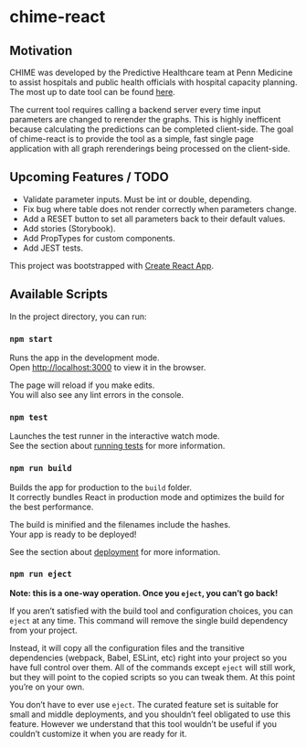 # chime-react

## Motivation

CHIME was developed by the Predictive Healthcare team at Penn Medicine to assist hospitals and public health officials with hospital capacity planning. The most up to date tool can be found [here](https://penn-chime.phl.io/).

The current tool requires calling a backend server every time input parameters are changed to rerender the graphs. This is highly inefficent because calculating the predictions can be completed client-side. The goal of chime-react is to provide the tool as a simple, fast single page application with all graph rerenderings being processed on the client-side.

## Upcoming Features / TODO

* Validate parameter inputs. Must be int or double, depending.
* Fix bug where table does not render correctly when parameters change.
* Add a RESET button to set all parameters back to their default values.
* Add stories (Storybook).
* Add PropTypes for custom components.
* Add JEST tests.

This project was bootstrapped with [Create React App](https://github.com/facebook/create-react-app).

## Available Scripts

In the project directory, you can run:

### `npm start`

Runs the app in the development mode.<br />
Open [http://localhost:3000](http://localhost:3000) to view it in the browser.

The page will reload if you make edits.<br />
You will also see any lint errors in the console.

### `npm test`

Launches the test runner in the interactive watch mode.<br />
See the section about [running tests](https://facebook.github.io/create-react-app/docs/running-tests) for more information.

### `npm run build`

Builds the app for production to the `build` folder.<br />
It correctly bundles React in production mode and optimizes the build for the best performance.

The build is minified and the filenames include the hashes.<br />
Your app is ready to be deployed!

See the section about [deployment](https://facebook.github.io/create-react-app/docs/deployment) for more information.

### `npm run eject`

**Note: this is a one-way operation. Once you `eject`, you can’t go back!**

If you aren’t satisfied with the build tool and configuration choices, you can `eject` at any time. This command will remove the single build dependency from your project.

Instead, it will copy all the configuration files and the transitive dependencies (webpack, Babel, ESLint, etc) right into your project so you have full control over them. All of the commands except `eject` will still work, but they will point to the copied scripts so you can tweak them. At this point you’re on your own.

You don’t have to ever use `eject`. The curated feature set is suitable for small and middle deployments, and you shouldn’t feel obligated to use this feature. However we understand that this tool wouldn’t be useful if you couldn’t customize it when you are ready for it.
